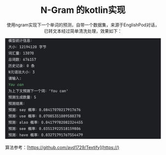 <h1 align="center">N-Gram 的kotlin实现</h1>

<p align="center">使用ngram实现下一个单词的预测，自带一个数据集，来源于EnglishPod对话，已转文本经过简单清洗处理，效果如下：</p>

![screenshot](src/main/resources/screenshot/example.jpg)

算法参考：[https://github.com/avd1729/Textify](https://)
